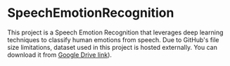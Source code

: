 # SpeechEmotionRecognition
This project is a Speech Emotion Recognition  that leverages deep learning techniques to classify human emotions from speech. Due to GitHub's file size limitations, dataset used in this project is hosted externally.   You can download it from [Google Drive link](https://drive.google.com/drive/folders/1Oc-WSi0hHKGI0-r4ew1HsD-9w4M4rTfd?usp=sharing)).
